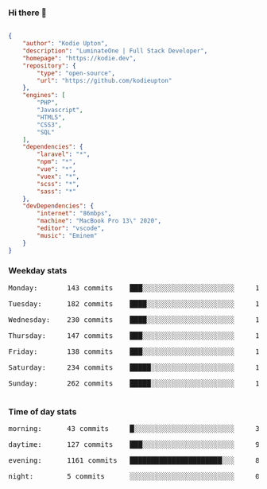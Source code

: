 ### Hi there 👋

```json

{
    "author": "Kodie Upton",
    "description": "LuminateOne | Full Stack Developer",
    "homepage": "https://kodie.dev",
    "repository": {
        "type": "open-source",
        "url": "https://github.com/kodieupton"
    },
    "engines": [
        "PHP",
        "Javascript",
        "HTML5",
        "CSS3",
        "SQL"
    ],
    "dependencies": {
        "laravel": "*",
        "npm": "*",
        "vue": "*",
        "vuex": "*",
        "scss": "*",
        "sass": "*"
    },
    "devDependencies": {
        "internet": "86mbps",
        "machine": "MacBook Pro 13\" 2020",
        "editor": "vscode",
        "music": "Eminem"
    }
}

```

<!-- GITHUB STATS START -->
### Weekday stats
<pre>Monday:       143 commits    ███░░░░░░░░░░░░░░░░░░░░░░     10.70%

Tuesday:      182 commits    ████░░░░░░░░░░░░░░░░░░░░░     13.62%

Wednesday:    230 commits    ████░░░░░░░░░░░░░░░░░░░░░     17.22%

Thursday:     147 commits    ███░░░░░░░░░░░░░░░░░░░░░░     11.00%

Friday:       138 commits    ███░░░░░░░░░░░░░░░░░░░░░░     10.33%

Saturday:     234 commits    █████░░░░░░░░░░░░░░░░░░░░     17.51%

Sunday:       262 commits    █████░░░░░░░░░░░░░░░░░░░░     19.61%

</pre>


 ### Time of day stats
<pre>morning:      43 commits     █░░░░░░░░░░░░░░░░░░░░░░░░     3.22%

daytime:      127 commits    ███░░░░░░░░░░░░░░░░░░░░░░     9.51%

evening:      1161 commits   ██████████████████████░░░     86.90%

night:        5 commits      ░░░░░░░░░░░░░░░░░░░░░░░░░     0.37%

</pre><!-- GITHUB STATS END -->
